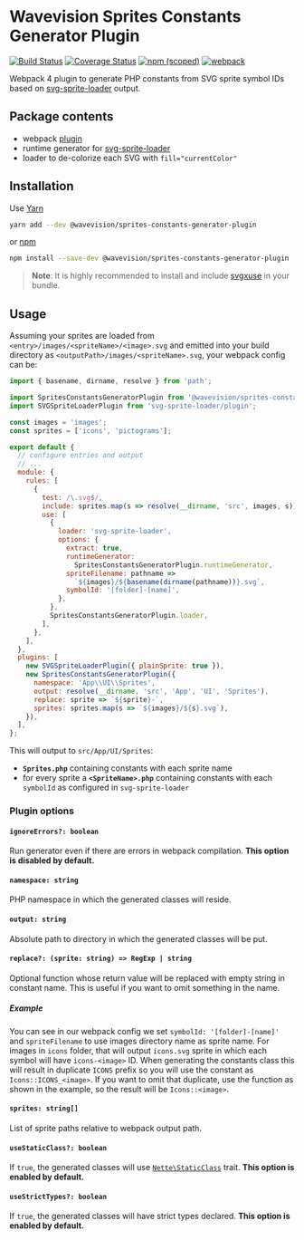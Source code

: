 # Wavevision Sprites Constants Generator Plugin

[![Build Status](https://travis-ci.org/wavevision/sprites-constants-generator-plugin.svg?branch=master)](https://travis-ci.org/wavevision/sprites-constants-generator-plugin)
[![Coverage Status](https://coveralls.io/repos/github/wavevision/sprites-constants-generator-plugin/badge.svg?branch=master&service=github)](https://coveralls.io/github/wavevision/sprites-constants-generator-plugin?branch=master)
[![npm (scoped)](https://img.shields.io/npm/v/@wavevision/sprites-constants-generator-plugin?service=github)](https://www.npmjs.com/package/@wavevision/sprites-constants-generator-plugin)
[![webpack](https://img.shields.io/badge/webpack-v4.x-blue)](https://github.com/webpack/webpack)

Webpack 4 plugin to generate PHP constants from SVG sprite symbol IDs based on [svg-sprite-loader](https://github.com/kisenka/svg-sprite-loader#runtime-generator) output.

## Package contents

- webpack [plugin](#plugin-options)
- runtime generator for [svg-sprite-loader](https://github.com/kisenka/svg-sprite-loader#runtime-generator)
- loader to de-colorize each SVG with `fill="currentColor"`

## Installation

Use [Yarn](https://yarnpkg.com)

```bash
yarn add --dev @wavevision/sprites-constants-generator-plugin
```

or [npm](https://npmjs.com)

```bash
npm install --save-dev @wavevision/sprites-constants-generator-plugin
```

> **Note**: It is highly recommended to install and include [svgxuse](https://github.com/Keyamoon/svgxuse) in your bundle.

## Usage

Assuming your sprites are loaded from `<entry>/images/<spriteName>/<image>.svg` and emitted into your build directory as `<outputPath>/images/<spriteName>.svg`, your webpack config can be:

```javascript
import { basename, dirname, resolve } from 'path';

import SpritesConstantsGeneratorPlugin from '@wavevision/sprites-constants-generator-plugin';
import SVGSpriteLoaderPlugin from 'svg-sprite-loader/plugin';

const images = 'images';
const sprites = ['icons', 'pictograms'];

export default {
  // configure entries and output
  // ...
  module: {
    rules: [
      {
        test: /\.svg$/,
        include: sprites.map(s => resolve(__dirname, 'src', images, s)),
        use: [
          {
            loader: 'svg-sprite-loader',
            options: {
              extract: true,
              runtimeGenerator:
                SpritesConstantsGeneratorPlugin.runtimeGenerator,
              spriteFilename: pathname =>
                `${images}/${basename(dirname(pathname))}.svg`,
              symbolId: '[folder]-[name]',
            },
          },
          SpritesConstantsGeneratorPlugin.loader,
        ],
      },
    ],
  },
  plugins: [
    new SVGSpriteLoaderPlugin({ plainSprite: true }),
    new SpritesConstantsGeneratorPlugin({
      namespace: 'App\\UI\\Sprites',
      output: resolve(__dirname, 'src', 'App', 'UI', 'Sprites'),
      replace: sprite => `${sprite}-`,
      sprites: sprites.map(s => `${images}/${s}.svg`),
    }),
  ],
};
```

This will output to `src/App/UI/Sprites`:

- **`Sprites.php`** containing constants with each sprite name
- for every sprite a **`<SpriteName>.php`** containing constants with each `symbolId` as configured in `svg-sprite-loader`

### Plugin options

#### `ignoreErrors?: boolean`

Run generator even if there are errors in webpack compilation. **This option is disabled by default.**

#### `namespace: string`

PHP namespace in which the generated classes will reside.

#### `output: string`

Absolute path to directory in which the generated classes will be put.

#### `replace?: (sprite: string) => RegExp | string`

Optional function whose return value will be replaced with empty string in constant name. This is useful if you want to omit something in the name.

##### Example

You can see in our webpack config we set `symbolId: '[folder]-[name]'` and `spriteFilename` to use images directory name as sprite name. For images in `icons` folder, that will output `icons.svg` sprite in which each symbol will have `icons-<image>` ID. When generating the constants class this will result in duplicate `ICONS` prefix so you will use the constant as `Icons::ICONS_<image>`. If you want to omit that duplicate, use the function as shown in the example, so the result will be `Icons::<image>`.

#### `sprites: string[]`

List of sprite paths relative to webpack output path.

#### `useStaticClass?: boolean`

If `true`, the generated classes will use [`Nette\StaticClass`](https://api.nette.org/Nette/StaticClass.html) trait. **This option is enabled by default.**

#### `useStrictTypes?: boolean`

If `true`, the generated classes will have strict types declared. **This option is enabled by default.**
